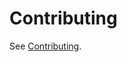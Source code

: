 # Contributing

See
[Contributing](https://nix-community.github.io/crate2nix/50_contributing/00_intro/).
